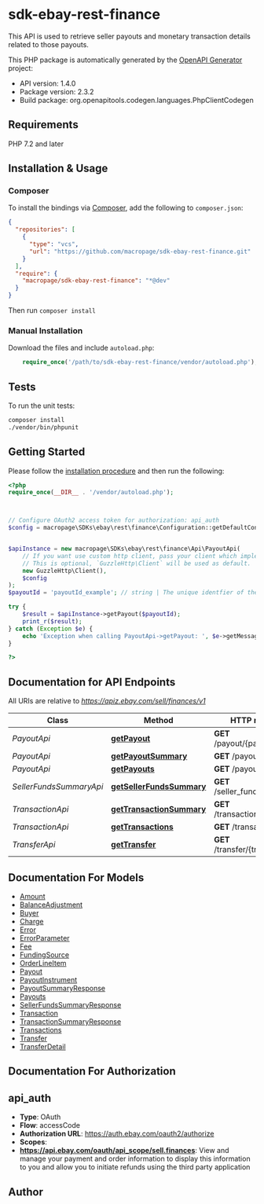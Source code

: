 # sdk-ebay-rest-finance

This API is used to retrieve seller payouts and monetary transaction details related to those payouts.

This PHP package is automatically generated by the [OpenAPI Generator](https://openapi-generator.tech) project:

- API version: 1.4.0
- Package version: 2.3.2
- Build package: org.openapitools.codegen.languages.PhpClientCodegen

## Requirements

PHP 7.2 and later

## Installation & Usage

### Composer

To install the bindings via [Composer](http://getcomposer.org/), add the following to `composer.json`:

```json
{
  "repositories": [
    {
      "type": "vcs",
      "url": "https://github.com/macropage/sdk-ebay-rest-finance.git"
    }
  ],
  "require": {
    "macropage/sdk-ebay-rest-finance": "*@dev"
  }
}
```

Then run `composer install`

### Manual Installation

Download the files and include `autoload.php`:

```php
    require_once('/path/to/sdk-ebay-rest-finance/vendor/autoload.php');
```

## Tests

To run the unit tests:

```bash
composer install
./vendor/bin/phpunit
```

## Getting Started

Please follow the [installation procedure](#installation--usage) and then run the following:

```php
<?php
require_once(__DIR__ . '/vendor/autoload.php');



// Configure OAuth2 access token for authorization: api_auth
$config = macropage\SDKs\ebay\rest\finance\Configuration::getDefaultConfiguration()->setAccessToken('YOUR_ACCESS_TOKEN');


$apiInstance = new macropage\SDKs\ebay\rest\finance\Api\PayoutApi(
    // If you want use custom http client, pass your client which implements `GuzzleHttp\ClientInterface`.
    // This is optional, `GuzzleHttp\Client` will be used as default.
    new GuzzleHttp\Client(),
    $config
);
$payoutId = 'payoutId_example'; // string | The unique identfier of the payout is passed in as a path parameter at the end of the call URI. The getPayouts method can be used to retrieve the unique identifier of a payout, or the user can check Seller Hub to get the payout ID.

try {
    $result = $apiInstance->getPayout($payoutId);
    print_r($result);
} catch (Exception $e) {
    echo 'Exception when calling PayoutApi->getPayout: ', $e->getMessage(), PHP_EOL;
}

?>
```

## Documentation for API Endpoints

All URIs are relative to *https://apiz.ebay.com/sell/finances/v1*

Class | Method | HTTP request | Description
------------ | ------------- | ------------- | -------------
*PayoutApi* | [**getPayout**](docs/Api/PayoutApi.md#getpayout) | **GET** /payout/{payout_Id} | 
*PayoutApi* | [**getPayoutSummary**](docs/Api/PayoutApi.md#getpayoutsummary) | **GET** /payout_summary | 
*PayoutApi* | [**getPayouts**](docs/Api/PayoutApi.md#getpayouts) | **GET** /payout | 
*SellerFundsSummaryApi* | [**getSellerFundsSummary**](docs/Api/SellerFundsSummaryApi.md#getsellerfundssummary) | **GET** /seller_funds_summary | 
*TransactionApi* | [**getTransactionSummary**](docs/Api/TransactionApi.md#gettransactionsummary) | **GET** /transaction_summary | 
*TransactionApi* | [**getTransactions**](docs/Api/TransactionApi.md#gettransactions) | **GET** /transaction | 
*TransferApi* | [**getTransfer**](docs/Api/TransferApi.md#gettransfer) | **GET** /transfer/{transfer_Id} | 


## Documentation For Models

 - [Amount](docs/Model/Amount.md)
 - [BalanceAdjustment](docs/Model/BalanceAdjustment.md)
 - [Buyer](docs/Model/Buyer.md)
 - [Charge](docs/Model/Charge.md)
 - [Error](docs/Model/Error.md)
 - [ErrorParameter](docs/Model/ErrorParameter.md)
 - [Fee](docs/Model/Fee.md)
 - [FundingSource](docs/Model/FundingSource.md)
 - [OrderLineItem](docs/Model/OrderLineItem.md)
 - [Payout](docs/Model/Payout.md)
 - [PayoutInstrument](docs/Model/PayoutInstrument.md)
 - [PayoutSummaryResponse](docs/Model/PayoutSummaryResponse.md)
 - [Payouts](docs/Model/Payouts.md)
 - [SellerFundsSummaryResponse](docs/Model/SellerFundsSummaryResponse.md)
 - [Transaction](docs/Model/Transaction.md)
 - [TransactionSummaryResponse](docs/Model/TransactionSummaryResponse.md)
 - [Transactions](docs/Model/Transactions.md)
 - [Transfer](docs/Model/Transfer.md)
 - [TransferDetail](docs/Model/TransferDetail.md)


## Documentation For Authorization



## api_auth


- **Type**: OAuth
- **Flow**: accessCode
- **Authorization URL**: https://auth.ebay.com/oauth2/authorize
- **Scopes**: 
- **https://api.ebay.com/oauth/api_scope/sell.finances**: View and manage your payment and order information to display this information to you and allow you to initiate refunds using the third party application


## Author



